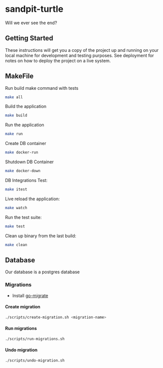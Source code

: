 # sandpit-turtle

Will we ever see the end?

## Getting Started

These instructions will get you a copy of the project up and running on your local machine for development and testing purposes. See deployment for notes on how to deploy the project on a live system.

## MakeFile

Run build make command with tests

```bash
make all
```

Build the application

```bash
make build
```

Run the application

```bash
make run
```

Create DB container

```bash
make docker-run
```

Shutdown DB Container

```bash
make docker-down
```

DB Integrations Test:

```bash
make itest
```

Live reload the application:

```bash
make watch
```

Run the test suite:

```bash
make test
```

Clean up binary from the last build:

```bash
make clean
```

## Database

Our database is a postgres database

### Migrations

- Install [go-migrate](https://github.com/golang-migrate/migrate)

#### Create migration

```bash
./scripts/create-migration.sh <migration-name>
```

#### Run migrations

```bash
./scripts/run-migrations.sh
```

#### Undo migration

```bash
./scripts/undo-migration.sh
```